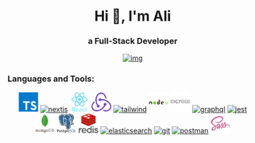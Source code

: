 <!-- ### Hi there 👋 -->

<!--
**rabieeali/rabieeali** is a ✨ _special_ ✨ repository because its `README.md` (this file) appears on your GitHub profile.

Here are some ideas to get you started:

- 🔭 I’m currently working on ...
- 🌱 I’m currently learning ...
- 👯 I’m looking to collaborate on ...
- 🤔 I’m looking for help with ...
- 💬 Ask me about ...
- 📫 How to reach me: ...
- 😄 Pronouns: ...
- ⚡ Fun fact: ...
-->

<h1 align="center">Hi 👋, I'm Ali</h1>
<h3 align="center">a Full-Stack Developer</h3>

<p align="center">
  <a href="https://your-link-url.com">
    <img
      src="https://media.tenor.com/3bTxZ4HdrysAAAAS/pixels-neon.gif"
alt="img"
width="300"
         >
  </a>
</p>



### Languages and Tools:
<div align="center"">

[<img src="https://raw.githubusercontent.com/devicons/devicon/master/icons/typescript/typescript-original.svg" alt="typescript" width="40" height="40">](https://www.typescriptlang.org/)
[<img src="https://cdn.worldvectorlogo.com/logos/nextjs-2.svg" alt="nextjs" width="40" height="40">](https://nextjs.org/)
[<img src="https://raw.githubusercontent.com/devicons/devicon/master/icons/react/react-original-wordmark.svg" alt="react" width="40" height="40">](https://reactjs.org/)
[<img src="https://raw.githubusercontent.com/devicons/devicon/master/icons/redux/redux-original.svg" alt="redux" width="40" height="40">](https://redux.js.org)
[<img src="https://www.vectorlogo.zone/logos/tailwindcss/tailwindcss-icon.svg" alt="tailwind" width="40" height="40">](https://tailwindcss.com/)
[<img src="https://raw.githubusercontent.com/devicons/devicon/master/icons/nodejs/nodejs-original-wordmark.svg" alt="nodejs" width="40" height="40">](https://nodejs.org)
[<img src="https://raw.githubusercontent.com/devicons/devicon/master/icons/express/express-original-wordmark.svg" alt="express" width="40" height="40">](https://expressjs.com)
[<img src="https://www.vectorlogo.zone/logos/graphql/graphql-icon.svg" alt="graphql" width="40" height="40">](https://graphql.org)
[<img src="https://www.vectorlogo.zone/logos/jestjsio/jestjsio-icon.svg" alt="jest" width="40" height="40">](https://jestjs.io)
[<img src="https://raw.githubusercontent.com/devicons/devicon/master/icons/mongodb/mongodb-original-wordmark.svg" alt="mongodb" width="40" height="40">](https://www.mongodb.com/)
[<img src="https://raw.githubusercontent.com/devicons/devicon/master/icons/postgresql/postgresql-original-wordmark.svg" alt="postgresql" width="40" height="40">](https://www.postgresql.org)
[<img src="https://raw.githubusercontent.com/devicons/devicon/master/icons/redis/redis-original-wordmark.svg" alt="redis" width="40" height="40">](https://redis.io)
[<img src="https://www.vectorlogo.zone/logos/elastic/elastic-icon.svg" alt="elasticsearch" width="40" height="40">](https://www.elastic.co)
[<img src="https://www.vectorlogo.zone/logos/git-scm/git-scm-icon.svg" alt="git" width="40" height="40">](https://git-scm.com/)
[<img src="https://www.vectorlogo.zone/logos/getpostman/getpostman-icon.svg" alt="postman" width="40" height="40">](https://postman.com)
[<img src="https://raw.githubusercontent.com/devicons/devicon/master/icons/sass/sass-original.svg" alt="sass" width="40" height="40">](https://sass-lang.com)

  </div>


